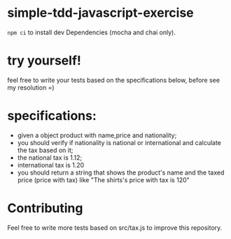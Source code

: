 # simple-tdd-javascript-exercise

`npm ci` to install dev Dependencies (mocha and chai only).

# try yourself! 

feel free to write your tests based on the specifications below,  before see my resolution =)

# specifications:

* given a object product with name,price and nationality;
* you should verify if nationality is national or international and calculate the tax based on it;
* the national tax is 1.12;
* international tax is 1.20
* you should return a string that shows the product's name and the taxed price (price with tax) like "The shirts's price with tax is 120"


# Contributing

Feel free to write more tests based on src/tax.js to improve this repository.
